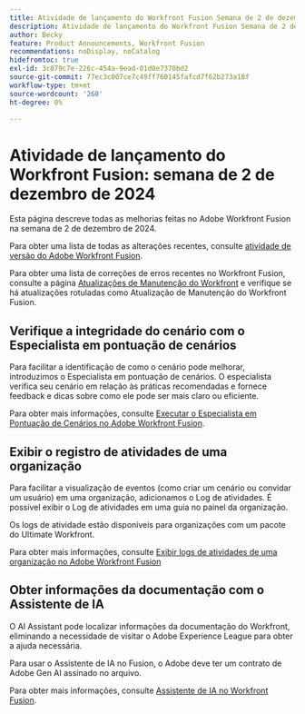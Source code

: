 ```yaml
---
title: Atividade de lançamento do Workfront Fusion Semana de 2 de dezembro de 2024
description: Atividade de lançamento do Workfront Fusion Semana de 2 de dezembro de 2024
author: Becky
feature: Product Announcements, Workfront Fusion
recommendations: noDisplay, noCatalog
hidefromtoc: true
exl-id: 3c879c7e-226c-454a-9ead-01d0e7370bd2
source-git-commit: 77ec3c007ce7c49ff760145fafcd7f62b273a18f
workflow-type: tm+mt
source-wordcount: '260'
ht-degree: 0%

---
```


# Atividade de lançamento do Workfront Fusion: semana de 2 de dezembro de 2024

Esta página descreve todas as melhorias feitas no Adobe Workfront Fusion na semana de 2 de dezembro de 2024.

Para obter uma lista de todas as alterações recentes, consulte [atividade de versão do Adobe Workfront Fusion](/help/workfront-fusion/fusion-product-releases/fusion-release-activity.md).

Para obter uma lista de correções de erros recentes no Workfront Fusion, consulte a página [Atualizações de Manutenção do Workfront](https://experienceleague.adobe.com/docs/workfront-known-issues/releases/current-updates.html) e verifique se há atualizações rotuladas como Atualização de Manutenção do Workfront Fusion.

## Verifique a integridade do cenário com o Especialista em pontuação de cenários

Para facilitar a identificação de como o cenário pode melhorar, introduzimos o Especialista em pontuação de cenários. O especialista verifica seu cenário em relação às práticas recomendadas e fornece feedback e dicas sobre como ele pode ser mais claro ou eficiente.

Para obter mais informações, consulte [Executar o Especialista em Pontuação de Cenários no Adobe Workfront Fusion](/help/workfront-fusion/manage-scenarios/run-scenario-scoring.md).

## Exibir o registro de atividades de uma organização

Para facilitar a visualização de eventos (como criar um cenário ou convidar um usuário) em uma organização, adicionamos o Log de atividades. É possível exibir o Log de atividades em uma guia no painel da organização.

Os logs de atividade estão disponíveis para organizações com um pacote do Ultimate Workfront.

Para obter mais informações, consulte [Exibir logs de atividades de uma organização no Adobe Workfront Fusion](/help/workfront-fusion/set-up-and-manage-workfront-fusion/set-up-and-manage-orgs-and-teams/set-up-orgs-teams-and-users/view-activity-logs-for-an-org.md)

## Obter informações da documentação com o Assistente de IA

O AI Assistant pode localizar informações da documentação do Workfront, eliminando a necessidade de visitar o Adobe Experience League para obter a ajuda necessária.

Para usar o Assistente de IA no Fusion, o Adobe deve ter um contrato de Adobe Gen AI assinado no arquivo.

Para obter mais informações, consulte [Assistente de IA no Workfront Fusion](/help/workfront-fusion/manage-scenarios/fusion-ai-assistant.md).
